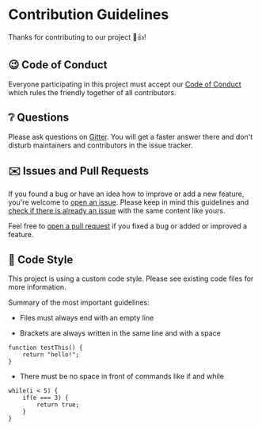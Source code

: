 # Contribution Guidelines
Thanks for contributing to our project 🎉👍!

## 😉 Code of Conduct
Everyone participating in this project must accept our [Code of Conduct](CODE_OF_CONDUCT.md) which rules the friendly together of all contributors.

## ❔ Questions
Please ask questions on [Gitter](https://gitter.im/jarne/QueryLibrary). You will get a faster answer there and don't disturb maintainers and contributors in the issue tracker.

## ✉️ Issues and Pull Requests
If you found a bug or have an idea how to improve or add a new feature, you're welcome to [open an issue](https://github.com/jarne/QueryLibrary/issues/new). Please keep in mind this guidelines and [check if there is already an issue](https://github.com/jarne/QueryLibrary/issues) with the same content like yours.

Feel free to [open a pull request](https://github.com/jarne/QueryLibrary/compare) if you fixed a bug or added or improved a feature.

## 🎨 Code Style
This project is using a custom code style. Please see existing code files for more information.

Summary of the most important guidelines:

- Files must always end with an empty line

- Brackets are always written in the same line and with a space
```
function testThis() {
    return "hello!";
}
```

- There must be no space in front of commands like if and while
```
while(i < 5) {
    if(e === 3) {
        return true;
    }
}
```
